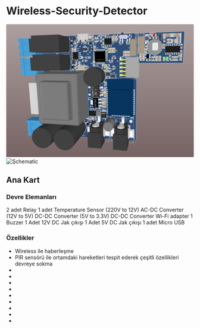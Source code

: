 # Wireless-Security-Detector
![3DPCB](https://github.com/mesihcelik/Wireless-Security-Detector/blob/main/info/3D%20PCB%20G%C3%B6r%C3%BCn%C3%BCm.PNG)
![Şchematic](https://github.com/mesihcelik/Wireless-Security-Detector/blob/3943b2fdb7053dc3f2acb4884bc9f80482722b77/info/Microcontroller%20Schematic.png)
## Ana Kart
### Devre Elemanları
2 adet Relay
1 adet Temperature Sensor
(220V to 12V) AC-DC Converter
(12V to 5V) DC-DC Converter
(5V to 3.3V) DC-DC Converter
Wi-Fi adapter
1 Buzzer
1 Adet 12V DC Jak çıkışı
1 Adet 5V DC Jak çıkışı
1 adet Micro USB
### Özellikler
* Wireless ile haberleşme
* PIR sensörü ile ortamdaki hareketleri tespit ederek çeşitli özellikleri devreye sokma
* 
*
*
*
*
*
*
*
*
